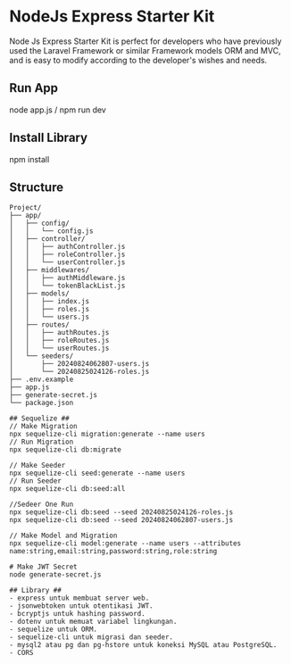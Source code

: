 # NodeJs Express Starter Kit
Node Js Express Starter Kit is perfect for developers who have previously used the Laravel Framework or similar Framework models ORM and MVC, and is easy to modify according to the developer's wishes and needs.

## Run App ##
node app.js / npm run dev

## Install Library ##
npm install

## Structure ##
```plaintext
Project/
├── app/
│   ├── config/
│   │   └── config.js
│   ├── controller/
│   │   ├── authController.js
│   │   ├── roleController.js
│   │   └── userController.js
│   ├── middlewares/
│   │   ├── authMiddleware.js
│   │   └── tokenBlackList.js
│   ├── models/
│   │   ├── index.js
│   │   ├── roles.js
│   │   └── users.js
│   ├── routes/
│   │   ├── authRoutes.js
│   │   ├── roleRoutes.js
│   │   └── userRoutes.js
│   └── seeders/
│       ├── 20240824062807-users.js
│       └── 20240825024126-roles.js
├── .env.example
├── app.js
├── generate-secret.js
└── package.json

## Sequelize ##
// Make Migration
npx sequelize-cli migration:generate --name users
// Run Migration
npx sequelize-cli db:migrate

// Make Seeder
npx sequelize-cli seed:generate --name users
// Run Seeder
npx sequelize-cli db:seed:all

//Sedeer One Run
npx sequelize-cli db:seed --seed 20240825024126-roles.js
npx sequelize-cli db:seed --seed 20240824062807-users.js

// Make Model and Migration
npx sequelize-cli model:generate --name users --attributes name:string,email:string,password:string,role:string

# Make JWT Secret
node generate-secret.js

## Library ##
- express untuk membuat server web.
- jsonwebtoken untuk otentikasi JWT.
- bcryptjs untuk hashing password.
- dotenv untuk memuat variabel lingkungan.
- sequelize untuk ORM.
- sequelize-cli untuk migrasi dan seeder.
- mysql2 atau pg dan pg-hstore untuk koneksi MySQL atau PostgreSQL.
- CORS
